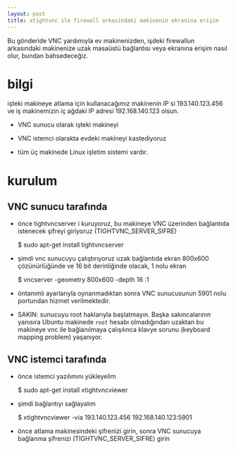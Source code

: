 ```yaml
---
layout: post
title: xtightvnc ile firewall arkasindaki makinenin ekranina erişim
---
```


Bu gönderide VNC yardımıyla ev makinenizden, işdeki firewallun arkasındaki makinenize uzak masaüstü bağlantısı veya ekranına erişim nasıl olur, bundan bahsedeceğiz.

# bilgi

işteki makineye atlama için kullanacağımız makinenin IP si 193.140.123.456 ve iş makinemizin iç ağdaki IP adresi 192.168.140.123 olsun.

- VNC sunucu olarak işteki makineyi
- VNC istemci olarakta evdeki makineyi kastediyoruz

- tüm üç makinede Linux işletim sistemi vardır.

# kurulum

## VNC sunucu tarafında 

- önce tightvncserver i kuruyoruz, bu makineye VNC üzerinden bağlantıda istenecek şifreyi giriyoruz (TIGHTVNC_SERVER_SIFRE)

	$ sudo apt-get install tightvncserver

- şimdi vnc sunucuyu çalıştırıyoruz uzak bağlantıda ekran 800x600 çözünürlüğünde ve 16 bit derinliğinde olacak, 1 nolu ekran

	$ vncserver -geometry 800x600 -depth 16 :1

- öntanımlı ayarlarıyla oynanmadıktan sonra VNC sunucusunun 5901 nolu portundan hizmet verilmektedir.

- SAKIN: sunucuyu root haklarıyla başlatmayın. Başka sakıncalarının yanısıra Ubuntu makinede `root` hesabı olmadığından uzaktan bu makineye vnc ile bağlanılmaya çalışılınca klavye sorunu (keyboard mapping problem) yaşanıyor.

## VNC istemci tarafında

- önce istemci yazılımını yükleyelim

	$ sudo apt-get install xtightvncviewer

- şimdi bağlantıyı sağlayalım

	$ xtightvncviewer -via 193.140.123.456 192.168.140.123:5901

- önce atlama makinesindeki şifrenizi girin, sonra VNC sunucuya bağlanma şifrenizi (TIGHTVNC_SERVER_SIFRE) girin

